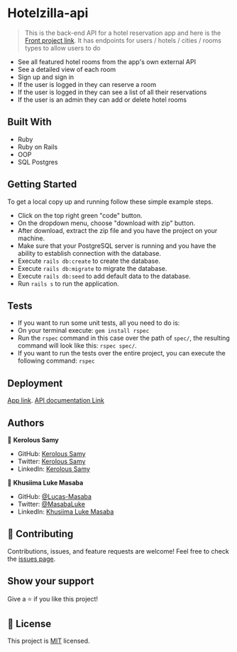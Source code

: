 # Hotelzilla-api

> This is the back-end API for a hotel reservation app and here is the [Front project link](https://github.com/Anjacodes/Hotelzilla-UI).
> It has endpoints for users / hotels / cities / rooms types to allow users to do

- See all featured hotel rooms from the app's own external API
- See a detailed view of each room
- Sign up and sign in
- If the user is logged in they can reserve a room
- If the user is logged in they can see a list of all their reservations
- If the user is an admin they can add or delete hotel rooms

## Built With

- Ruby
- Ruby on Rails
- OOP
- SQL Postgres


## Getting Started

To get a local copy up and running follow these simple example steps.

- Click on the top right green "code" button.
- On the dropdown menu, choose "download with zip" button.
- After download, extract the zip file and you have the project on your machine.
- Make sure that your PostgreSQL server is running and you have the ability to establish connection with the database.
- Execute `rails db:create` to create the database.
- Execute `rails db:migrate` to migrate the database.
- Execute `rails db:seed` to add default data to the database.
- Run `rails s` to run the application.


## Tests

- If you want to run some unit tests, all you need to do is:
- On your terminal execute: `gem install rspec`
- Run the `rspec` command in this case over the path of `spec/`, the resulting command will look like this: `rspec spec/`.
- If you want to run the tests over the entire project, you can execute the following command: `rspec`


## Deployment

[App link](https://hotelzilla-api.herokuapp.com).
[API documentation Link](https://hotelzilla-api.herokuapp.com/api-docs/index.html)

## Authors
👤 **Kerolous Samy**

- GitHub: [Kerolous Samy](https://github.com/keroloussamy)
- Twitter: [Kerolous Samy](https://twitter.com/kerolous_samy)
- LinkedIn: [Kerolous Samy](https://www.linkedin.com/in/keroloussamy)


👤 **Khusiima Luke Masaba**

- GitHub: [@Lucas-Masaba](https://github.com/Lucas-Masaba)
- Twitter: [@MasabaLuke](https://twitter.com/MasabaLuke)
- LinkedIn: [Khusiima Luke Masaba](https://linkedin.com/in/khusiima-luke-masaba)

## 🤝 Contributing

Contributions, issues, and feature requests are welcome!
Feel free to check the [issues page](../../issues/).

## Show your support

Give a ⭐️ if you like this project!

## 📝 License

This project is [MIT](./MIT.md) licensed.
